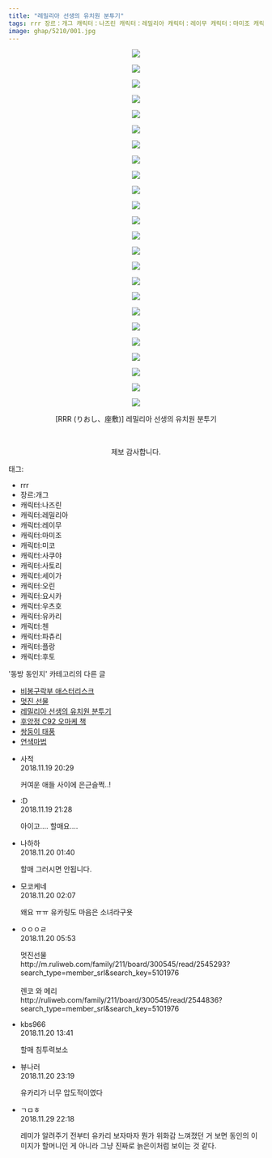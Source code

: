 ```yaml
---
title: "레밀리아 선생의 유치원 분투기"
tags: rrr 장르：개그 캐릭터：나즈린 캐릭터：레밀리아 캐릭터：레이무 캐릭터：마미조 캐릭터：미코 캐릭터：사쿠야 캐릭터：사토리 캐릭터：세이가 캐릭터：오린 캐릭터：요시카 캐릭터：우츠호 캐릭터：유카리 캐릭터：첸 캐릭터：파츄리 캐릭터：플랑 캐릭터：후토 RRR りおし 座敷 동방_동인지
image: ghap/5210/001.jpg
---
```

<div class="article">
<p style="text-align: center; clear: none; float: none;"><img src="{{ site.nasurl }}/ghap/5210/001.jpg"/></p>
<p style="text-align: center; clear: none; float: none;"><img src="{{ site.nasurl }}/ghap/5210/002.jpg"/></p>
<p style="text-align: center; clear: none; float: none;"><img src="{{ site.nasurl }}/ghap/5210/003.jpg"/></p>
<p style="text-align: center; clear: none; float: none;"><img src="{{ site.nasurl }}/ghap/5210/004.jpg"/></p>
<p style="text-align: center; clear: none; float: none;"><img src="{{ site.nasurl }}/ghap/5210/005.jpg"/></p>
<p style="text-align: center; clear: none; float: none;"><img src="{{ site.nasurl }}/ghap/5210/006.jpg"/></p>
<p style="text-align: center; clear: none; float: none;"><img src="{{ site.nasurl }}/ghap/5210/007.jpg"/></p>
<p style="text-align: center; clear: none; float: none;"><img src="{{ site.nasurl }}/ghap/5210/008.jpg"/></p>
<p style="text-align: center; clear: none; float: none;"><img src="{{ site.nasurl }}/ghap/5210/009.jpg"/></p>
<p style="text-align: center; clear: none; float: none;"><img src="{{ site.nasurl }}/ghap/5210/010.jpg"/></p>
<p style="text-align: center; clear: none; float: none;"><img src="{{ site.nasurl }}/ghap/5210/011.jpg"/></p>
<p style="text-align: center; clear: none; float: none;"><img src="{{ site.nasurl }}/ghap/5210/012.jpg"/></p>
<p style="text-align: center; clear: none; float: none;"><img src="{{ site.nasurl }}/ghap/5210/013.jpg"/></p>
<p style="text-align: center; clear: none; float: none;"><img src="{{ site.nasurl }}/ghap/5210/014.jpg"/></p>
<p style="text-align: center; clear: none; float: none;"><img src="{{ site.nasurl }}/ghap/5210/015.jpg"/></p>
<p style="text-align: center; clear: none; float: none;"><img src="{{ site.nasurl }}/ghap/5210/016.jpg"/></p>
<p style="text-align: center; clear: none; float: none;"><img src="{{ site.nasurl }}/ghap/5210/017.jpg"/></p>
<p style="text-align: center; clear: none; float: none;"><img src="{{ site.nasurl }}/ghap/5210/018.jpg"/></p>
<p style="text-align: center; clear: none; float: none;"><img src="{{ site.nasurl }}/ghap/5210/019.jpg"/></p>
<p style="text-align: center; clear: none; float: none;"><img src="{{ site.nasurl }}/ghap/5210/020.jpg"/></p>
<p style="text-align: center; clear: none; float: none;"><img src="{{ site.nasurl }}/ghap/5210/021.jpg"/></p>
<p style="text-align: center; clear: none; float: none;"><img src="{{ site.nasurl }}/ghap/5210/022.jpg"/></p>
<p style="text-align: center; clear: none; float: none;"><img src="{{ site.nasurl }}/ghap/5210/023.jpg"/></p>
<p style="text-align: center; clear: none; float: none;"><img src="{{ site.nasurl }}/ghap/5210/024.jpg"/></p>
<p style="text-align: center; clear: none; float: none;">[RRR (りおし、座敷)] 레밀리아 선생의 유치원 분투기</p>
<p style="text-align: center; clear: none; float: none;"><br/></p>
<p style="text-align: center; clear: none; float: none;">제보 감사합니다.</p>
</div><div class="tagTrail">
<p>태그: </p>
<ul>
<li>rrr</li>
<li>장르:개그</li>
<li>캐릭터:나즈린</li>
<li>캐릭터:레밀리아</li>
<li>캐릭터:레이무</li>
<li>캐릭터:마미조</li>
<li>캐릭터:미코</li>
<li>캐릭터:사쿠야</li>
<li>캐릭터:사토리</li>
<li>캐릭터:세이가</li>
<li>캐릭터:오린</li>
<li>캐릭터:요시카</li>
<li>캐릭터:우츠호</li>
<li>캐릭터:유카리</li>
<li>캐릭터:첸</li>
<li>캐릭터:파츄리</li>
<li>캐릭터:플랑</li>
<li>캐릭터:후토</li>
</ul>
</div><div class="another">
<p>'동방 동인지' 카테고리의 다른 글</p>
<ul>
<li><a href="/2018-11-20-ghap_5230">비봉구락부 애스터리스크</a></li>
<li><a href="/2018-11-20-ghap_5221">멋진 선물</a></li>
<li><a href="/2018-11-19-ghap_5210">레밀리아 선생의 유치원 분투기</a></li>
<li><a href="/2018-11-18-ghap_5203">후앙정 C92 오마케 책</a></li>
<li><a href="/2018-11-18-ghap_5202">쌍둥이 태풍</a></li>
<li><a href="/2018-11-18-ghap_5200">연색마법</a></li>
</ul>
</div><div class="cb_module cb_fluid">
<div class="cb_wrt cb_profile">
<div class="comment">
<ul>
<li class="cb_thumb_off" id="comment15375398">
<div class="cb_comment_area">
<div class="cb_info_area">
<div class="cb_section">
<span class="cb_nick_name">사적</span>
</div>
<div class="cb_section">
<span class="cb_date">2018.11.19 20:29 </span>
</div>
</div>
<div class="cb_dsc_comment">
<p class="cb_dsc">
											커여운 애들 사이에 은근슬쩍..!
										</p>
</div>
</div></li>
<li class="cb_thumb_off" id="comment15375428">
<div class="cb_comment_area">
<div class="cb_info_area">
<div class="cb_section">
<span class="cb_nick_name">:D</span>
</div>
<div class="cb_section">
<span class="cb_date">2018.11.19 21:28 </span>
</div>
</div>
<div class="cb_dsc_comment">
<p class="cb_dsc">
											아이고.... 할매요....
										</p>
</div>
</div></li>
<li class="cb_thumb_off" id="comment15375494">
<div class="cb_comment_area">
<div class="cb_info_area">
<div class="cb_section">
<span class="cb_nick_name">나하하</span>
</div>
<div class="cb_section">
<span class="cb_date">2018.11.20 01:40 </span>
</div>
</div>
<div class="cb_dsc_comment">
<p class="cb_dsc">
											할매 그러시면 안됩니다.
										</p>
</div>
</div></li>
<li class="cb_thumb_off" id="comment15375508">
<div class="cb_comment_area">
<div class="cb_info_area">
<div class="cb_section">
<span class="cb_nick_name">모코케네</span>
</div>
<div class="cb_section">
<span class="cb_date">2018.11.20 02:07 </span>
</div>
</div>
<div class="cb_dsc_comment">
<p class="cb_dsc">
											왜요 ㅠㅠ 유카링도 마음은 소녀라구욧
										</p>
</div>
</div></li>
<li class="cb_thumb_off" id="comment15375593">
<div class="cb_comment_area">
<div class="cb_info_area">
<div class="cb_section">
<span class="cb_nick_name">ㅇㅇㅇㄹ</span>
</div>
<div class="cb_section">
<span class="cb_date">2018.11.20 05:53 </span>
</div>
</div>
<div class="cb_dsc_comment">
<p class="cb_dsc">
											멋진선물<br/>
http://m.ruliweb.com/family/211/board/300545/read/2545293?search_type=member_srl&amp;search_key=5101976<br/>
<br/>
렌코 와 메리<br/>
http://ruliweb.com/family/211/board/300545/read/2544836?search_type=member_srl&amp;search_key=5101976
										</p>
</div>
</div></li>
<li class="cb_thumb_off" id="comment15375726">
<div class="cb_comment_area">
<div class="cb_info_area">
<div class="cb_section">
<span class="cb_nick_name">kbs966</span>
</div>
<div class="cb_section">
<span class="cb_date">2018.11.20 13:41 </span>
</div>
</div>
<div class="cb_dsc_comment">
<p class="cb_dsc">
											할매 침투력보소
										</p>
</div>
</div></li>
<li class="cb_thumb_off" id="comment15375980">
<div class="cb_comment_area">
<div class="cb_info_area">
<div class="cb_section">
<span class="cb_nick_name">뷰나러</span>
</div>
<div class="cb_section">
<span class="cb_date">2018.11.20 23:19 </span>
</div>
</div>
<div class="cb_dsc_comment">
<p class="cb_dsc">
											유카리가 너무 압도적이였다
										</p>
</div>
</div></li>
<li class="cb_thumb_off" id="comment15380225">
<div class="cb_comment_area">
<div class="cb_info_area">
<div class="cb_section">
<span class="cb_nick_name">ㄱㅁㅎ</span>
</div>
<div class="cb_section">
<span class="cb_date">2018.11.29 22:18 </span>
</div>
</div>
<div class="cb_dsc_comment">
<p class="cb_dsc">
											레미가 알려주기 전부터 유카리 보자마자 뭔가 위화감 느껴졌던 거 보면 동인의 이미지가 할머니인 게 아니라 그냥 진짜로 늙은이처럼 보이는 것 같다.
										</p>
</div>
</div></li>
</ul>
</div>
</div><!-- commentList close -->
</div>